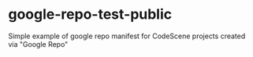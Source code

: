 # google-repo-test-public
Simple example of google repo manifest for CodeScene projects created via "Google Repo"
